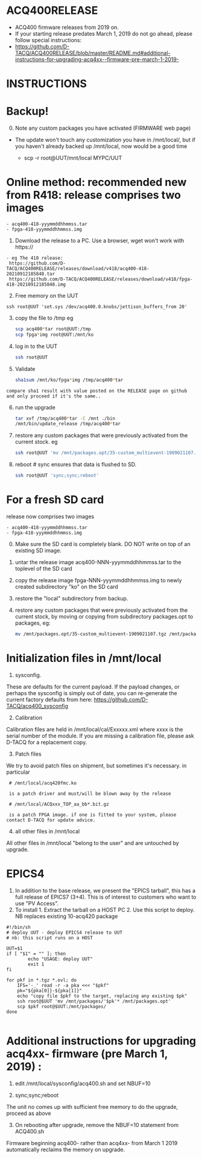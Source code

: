 # ACQ400RELEASE
- ACQ400 firmware releases from 2019 on. 
- If your starting release predates March 1, 2019 do not go ahead, please follow special instructions:
- https://github.com/D-TACQ/ACQ400RELEASE/blob/master/README.md#additional-instructions-for-upgrading-acq4xx--firmware-pre-march-1-2019-

 # INSTRUCTIONS
   # Backup!
  0. Note any custom packages you have activated (FIRMWARE web page) 
  
  - The update won't touch any customization you have in /mnt/local/, but if you haven't already backed up /mnt/local, now would be a good time
   
    - scp -r root@UUT/mnt/local MYPC/UUT
    
   # Online method: recommended new from R418: release comprises two images
    - acq400-418-yyymmddhhmmss.tar
    - fpga-418-yyymmddhhmmss.img

  1. Download the release to a PC. Use a browser, wget won't work with https://
  
    - eg The 418 release:
     https://github.com/D-TACQ/ACQ400RELEASE/releases/download/v418/acq400-418-20210912185848.tar
     https://github.com/D-TACQ/ACQ400RELEASE/releases/download/v418/fpga-418-20210912185848.img

  2. Free memory on the UUT
  
    ssh root@UUT 'set.sys /dev/acq400.0.knobs/jettison_buffers_from 20'  

  3. copy the file to /tmp eg

        ```bash
        scp acq400*tar root@UUT:/tmp
        scp fpga*img root@UUT:/mnt/ko
        ```

  4. log in to the UUT

        ```bash
        ssh root@UUT
        ```

  5. Validate

        ```bash
        sha1sum /mnt/ko/fpga*img /tmp/acq400*tar
       ```

    compare sha1 result with value posted on the RELEASE page on github and only proceed if it's the same..

  6. run the upgrade

        ```bash
        tar xvf /tmp/acq400*tar -C /mnt ./bin
        /mnt/bin/update_release /tmp/acq400*tar
        ```

  7. restore any custom packages that were previously  activated from the current stock.  eg

        ```bash
        ssh root@UUT 'mv /mnt/packages.opt/35-custom_multievent-1909021107.tgz /mnt/packages'
        ```
  
  8. reboot  # sync ensures that data is flushed to SD.
 
        ```bash 
        ssh root@UUT 'sync;sync;reboot'
        ```
  
   # For a fresh SD card
  release now comprises two images
  
    - acq400-418-yyymmddhhmmss.tar
    - fpga-418-yyymmddhhmmss.img   

  0. Make sure the SD card is completely blank. DO NOT write on top of an existing SD image.
  
  1. untar the release image acq400-NNN-yyymmddhhmmss.tar to the toplevel of the SD card
 
  2. copy the release image fpga-NNN-yyymmddhhmmss.img to newly created subdirectory "ko" on the SD card

  3. restore the "local" subdirectory from backup.

  4. restore any custom packages that were previously  activated from the current stock, by moving or copying from subdirectory packages.opt to packages, eg:

        ```bash
        mv /mnt/packages.opt/35-custom_multievent-1909021107.tgz /mnt/packages
        ```
 
   # Initialization files in /mnt/local
  
  1. sysconfig. 
  
These are defaults for the current payload. If the payload changes, or perhaps the sysconfig is simply out of date, you can re-generate the current factory defaults from here:
   https://github.com/D-TACQ/acq400_sysconfig

  2. Calibration
  
Calibration files are held in /mnt/local/cal/Exxxxx.xml where xxxx is the serial number of the module.
If you are missing a calibration file, please ask D-TACQ for a replacement copy.

  3. Patch files
  
We try to avoid patch files on shipment, but sometimes it's necessary. in particular

     # /mnt/local/acq420fmc.ko 
     
     is a patch driver and must/will be blown away by the release
     
     # /mnt/local/ACQxxx_TOP_aa_bb*.bit.gz 
     
     is a patch FPGA image. if one is fitted to your system, please contact D-TACQ for update advice.
     
  4. all other files in /mnt/local
  
All other files in /mnt/local "belong to the user" and are untouched by upgrade.

  # EPICS4
  1. In addition to the base release, we present the "EPICS tarball", this has a full release of EPICS7 (3+4). This is of interest to customers who want to use "PV Access". 
  2. To install
    1. Extract the tarball on a HOST PC
    2. Use this script to deploy. NB replaces existing 10-acq420 package
```
#!/bin/sh
# deploy UUT - deploy EPICS4 release to UUT
# nb: this script runs on a HOST

UUT=$1
if [ "$1" = "" ]; then
        echo "USAGE: deploy UUT"
        exit 1
fi

for pkf in *.tgz *.ovl; do
	IFS='-_' read -r -a pka <<< "$pkf"
	pk="${pka[0]}-${pka[1]}"
	echo "copy file $pkf to the target, replacing any existing $pk"
	ssh root@$UUT 'mv /mnt/packages/'$pk'* /mnt/packages.opt'
	scp $pkf root@$UUT:/mnt/packages/
done


```
 
 # Additional instructions for upgrading acq4xx- firmware (pre March 1, 2019) :
 
 1. edit /mnt/local/sysconfig/acq400.sh and set
NBUF=10

2. sync;sync;reboot

The unit no comes up with sufficient free memory to do the upgrade, proceed as above

3. On rebooting after upgrade, remove the NBUF=10 statement from ACQ400.sh

Firmware beginning acq400- rather than acq4xx- from March 1 2019 automatically reclaims the memory on upgrade.
  
  
